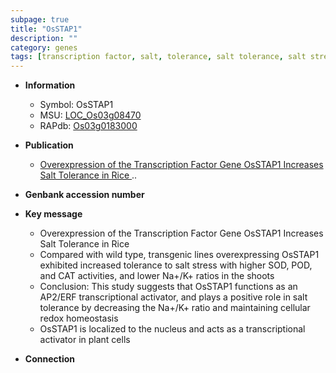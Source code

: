 ```yaml
---
subpage: true
title: "OsSTAP1"
description: ""
category: genes
tags: [transcription factor, salt, tolerance, salt tolerance, salt stress, stress, homeostasis, nucleus, transcriptional activator, redox homeostasis]
---
```


* **Information**  
    + Symbol: OsSTAP1  
    + MSU: [LOC_Os03g08470](http://rice.plantbiology.msu.edu/cgi-bin/ORF_infopage.cgi?orf=LOC_Os03g08470)  
    + RAPdb: [Os03g0183000](http://rapdb.dna.affrc.go.jp/viewer/gbrowse_details/irgsp1?name=Os03g0183000)  

* **Publication**  
    + [Overexpression of the Transcription Factor Gene OsSTAP1 Increases Salt Tolerance in Rice ](N+Y) ..

* **Genbank accession number**  

* **Key message**  
    + Overexpression of the Transcription Factor Gene OsSTAP1 Increases Salt Tolerance in Rice
    + Compared with wild type, transgenic lines overexpressing OsSTAP1 exhibited increased tolerance to salt stress with higher SOD, POD, and CAT activities, and lower Na+/K+ ratios in the shoots
    + Conclusion: This study suggests that OsSTAP1 functions as an AP2/ERF transcriptional activator, and plays a positive role in salt tolerance by decreasing the Na+/K+ ratio and maintaining cellular redox homeostasis
    + OsSTAP1 is localized to the nucleus and acts as a transcriptional activator in plant cells

* **Connection**  



